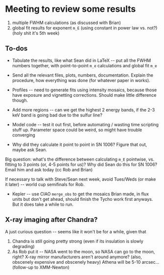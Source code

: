 Meeting to review some results
==============================

1. multiple FWHM calculations (as discussed with Brian)
2. global fit results for exponent `m_E` (using constant in power law vs. not?)
(holy shit it's 5th week)

To-dos
------
* Tabulate the results, like what Sean did in LaTeX -- put all the FWHM numbers
  together, with point-to-point `m_e` calculations and global fit `m_e`
* Send all the relevant files, plots, numbers, documentation.  Explain the
  procedure, how everything was done (for whatever paper in works).

* Profiles -- need to generate fits using intensity mosaics, because those have
  exposure and vignetting corrections.  Should make little difference though.
* Add more regions -- can we get the highest 2 energy bands, if the 2-3 keV
  band is going bad due to the sulfur line?
* Model code -- test it out first, before automating / wasting time scripting
  stuff up.  Parameter space could be weird, so might have trouble converging
* Why did they calculate it point to point in SN 1006?  Figure that out, maybe
  ask Sean.

Big question: what's the difference between calculating `m_E` pointwise, vs.
fitting to 3 points (or, 4-5 points for us)?  Why did Sean do this for SN 1006?
Email him and ask today (cc Rob and Brian)

If necessary to talk with Steve/Sean next week, avoid Tues/Weds (or make it
later) -- world cup semifinals for Rob.

* Kepler -- use CIAO `merge_obs` to get the mosaics Brian made, in flux units
  but don't get ahead, should finish the Tycho work first anyways.  But it does
  take a while to run.

X-ray imaging after Chandra?
----------------------------
A just curious question -- seems like it won't be for a while, given that
1. Chandra is still going pretty strong (even if its insulation is slowly
   degrading)
2. As Rob put it -- NASA went to the moon, so NASA can go to the moon, right?
   X-ray mirror manufacturers aren't around anymore?
   (also, obscenely expensive and obscenely heavy)
   Athena will be 5-10 arcsec... (follow-up to XMM-Newton)
